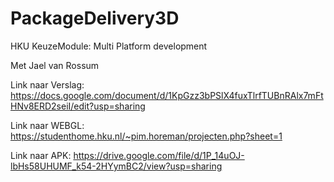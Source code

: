 # PackageDelivery3D
HKU KeuzeModule: Multi Platform development 

Met Jael van Rossum


Link naar Verslag:
https://docs.google.com/document/d/1KpGzz3bPSlX4fuxTlrfTUBnRAlx7mFtHNv8ERD2seiI/edit?usp=sharing

Link naar WEBGL:
https://studenthome.hku.nl/~pim.horeman/projecten.php?sheet=1

Link naar APK:
https://drive.google.com/file/d/1P_14uOJ-lbHs58UHUMF_k54-2HYymBC2/view?usp=sharing
